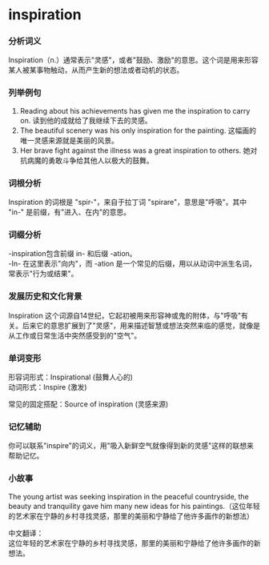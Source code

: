 # inspiration

### 分析词义

  

Inspiration（n.）通常表示"灵感"，或者"鼓励、激励"的意思。这个词是用来形容某人被某事物触动，从而产生新的想法或者动机的状态。

  

### 列举例句

  

1.  Reading about his achievements has given me the inspiration to carry on. 读到他的成就给了我继续下去的灵感。
2.  The beautiful scenery was his only inspiration for the painting. 这幅画的唯一灵感来源就是美丽的风景。
3.  Her brave fight against the illness was a great inspiration to others. 她对抗病魔的勇敢斗争给其他人以极大的鼓舞。

  

### 词根分析

  

Inspiration 的词根是 "spir-"，来自于拉丁词 "spirare"，意思是"呼吸"。其中 "in-" 是前缀，有"进入、在内"的意思。

  

### 词缀分析

  

\-inspiration包含前缀 in- 和后缀 -ation。  
\-In- 在这里表示"向内"，而 -ation 是一个常见的后缀，用以从动词中派生名词，常表示"行为或结果"。

  

### 发展历史和文化背景

  

Inspiration 这个词源自14世纪，它起初被用来形容神或鬼的附体，与"呼吸"有关。后来它的意思扩展到了"灵感"，用来描述智慧或想法突然来临的感觉，就像是从工作或日常生活中突然感受到的"空气"。

  

### 单词变形

  

形容词形式：Inspirational (鼓舞人心的)  
动词形式：Inspire (激发)

  

常见的固定搭配：Source of inspiration (灵感来源)

  

### 记忆辅助

  

你可以联系"inspire"的词义，用"吸入新鲜空气就像得到新的灵感"这样的联想来帮助记忆。

  

### 小故事

  

The young artist was seeking inspiration in the peaceful countryside, the beauty and tranquility gave him many new ideas for his paintings.（这位年轻的艺术家在宁静的乡村寻找灵感，那里的美丽和宁静给了他许多画作的新想法）

  

中文翻译：  
这位年轻的艺术家在宁静的乡村寻找灵感，那里的美丽和宁静给了他许多画作的新想法。
